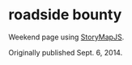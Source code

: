 # roadside bounty

Weekend page using [StoryMapJS](http://storymap.knightlab.com/).

Originally published Sept. 6, 2014.